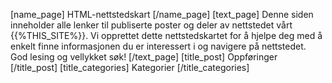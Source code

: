 [name_page] HTML-nettstedskart [/name_page] 
[text_page] Denne siden inneholder alle lenker til publiserte poster og deler av nettstedet vårt {{%THIS_SITE%}}. Vi opprettet dette nettstedskartet for å hjelpe deg med å enkelt finne informasjonen du er interessert i og navigere på nettstedet. God lesing og vellykket søk! [/text_page] 
[title_post] Oppføringer [/title_post] 
[title_categories] Kategorier [/title_categories]